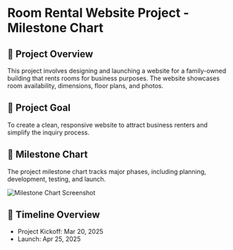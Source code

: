 # Room Rental Website Project - Milestone Chart

## 📌 Project Overview
This project involves designing and launching a website for a family-owned building that rents rooms for business purposes. The website showcases room availability, dimensions, floor plans, and photos.

## 🎯 Project Goal
To create a clean, responsive website to attract business renters and simplify the inquiry process.

## 📅 Milestone Chart
The project milestone chart tracks major phases, including planning, development, testing, and launch.

![Milestone Chart Screenshot](link-to-image-or-chart)

## 🔗 Timeline Overview
- Project Kickoff: Mar 20, 2025
- Launch: Apr 25, 2025

